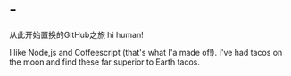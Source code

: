 # -
从此开始置换的GitHub之旅
hi human!

I like Node,js and Coffeescript (that's what I'a made of!).
I've had tacos on the moon and find these far superior to Earth tacos.
